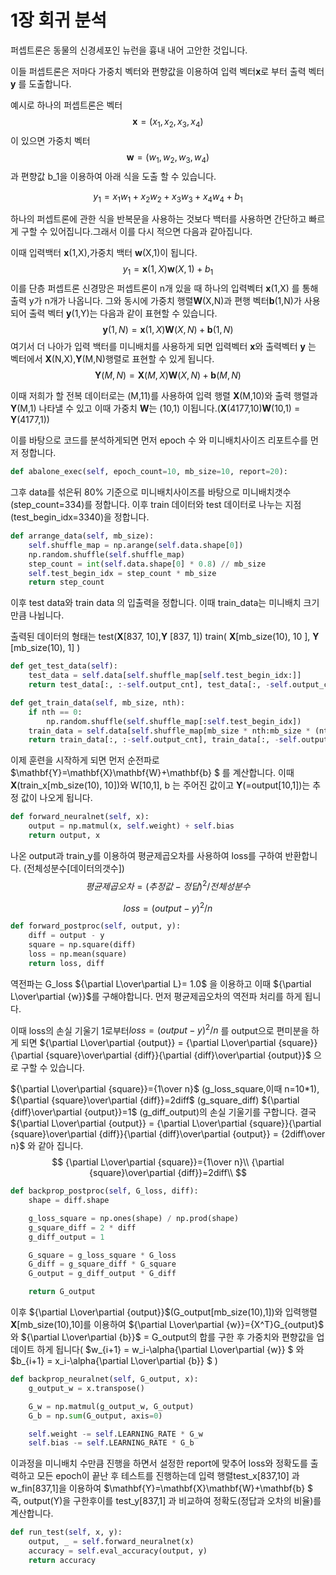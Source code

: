# 1장 회귀 분석



퍼셉트론은 동물의 신경세포인 뉴런을 흉내 내어 고안한 것입니다.

이들 퍼셉트론은 저마다 가중치 벡터와 편향값을 이용하여 입력 벡터**x**로 부터 출력 벡터 **y**  를 도출합니다. 

예시로 하나의 퍼셉트론은 벡터 $$\mathbf{x}=(x_1,x_2,x_3,x_4)$$ 이 있으면 가중치 벡터 $$\mathbf{w}=(w_1,w_2,w_3,w_4)$$  과 편향값 b_1을 이용하여 아래 식을 도출 할 수 있습니다.

$$
y_1 = x_1w_1+x_2w_2+x_3w_3+x_4w_4 +b_1
$$

 하나의 퍼셉트론에 관한 식을 반복문을 사용하는 것보다 백터를 사용하면 간단하고 빠르게 구할 수 있어집니다.그래서 이를 다시 적으면 다음과 같아집니다.

이때 입력백터  **x**(1,X),가중치 백터 **w**(X,1)이 됩니다.
$$
y_1=\mathbf{x}(1,X)\mathbf{w}(X,1) +b_1
$$
이를 단층 퍼셉트론 신경망은 퍼셉트론이 n개 있을 때 하나의 입력벡터 **x**(1,X) 를 통해 출력 y가 n개가 나옵니다. 그와 동시에 가중치 행렬**W**(X,N)과 편행 벡터**b**(1,N)가 사용 되어 출력 벡터 **y**(1,Y)는 다음과 같이 표현할 수 있습니다. 
$$
\mathbf{y}(1,N)=\mathbf{x}(1,X)\mathbf{W}(X,N)+\mathbf{b}(1,N)
$$
여기서 더 나아가 입력 백터를 미니배치를 사용하게 되면 입력벡터 **x**와 출력벡터 **y** 는 벡터에서 **X**(N,X),**Y**(M,N)행렬로 표현할 수 있게 됩니다. 
$$
\mathbf{Y}(M,N)=\mathbf{X}(M,X)\mathbf{W}(X,N)+\mathbf{b}(M,N)
$$

   

이때 저희가 할 전복 데이터로는 (M,11)를 사용하여 입력 행렬 **X**(M,10)와 출력 행렬과 **Y**(M,1) 나타낼 수 있고 이때 가중치 **W**는 (10,1) 이됩니다.(**X**(4177,10)**W**(10,1) = **Y**(4177,1))



이를 바탕으로 코드를 분석하게되면 먼저 epoch 수 와 미니배치사이즈 리포트수를 먼저 정합니다.

``` python
def abalone_exec(self, epoch_count=10, mb_size=10, report=20):
```

그후 data를 섞은뒤 80% 기준으로 미니배치사이즈를 바탕으로 미니배치갯수(step_count=334)를 정합니다. 이후 train 데이터와 test 데이터로 나누는 지점(test_begin_idx=3340)을 정합니다.

```python
def arrange_data(self, mb_size):
    self.shuffle_map = np.arange(self.data.shape[0])
    np.random.shuffle(self.shuffle_map)
    step_count = int(self.data.shape[0] * 0.8) // mb_size
    self.test_begin_idx = step_count * mb_size
    return step_count
```
이후 test data와 train data 의 입출력을 정합니다. 이때 train_data는 미니배치 크기만큼 나뉩니다.

출력된 데이터의 형태는 test(**X**[837, 10],**Y** [837, 1])  train( **X**[mb_size(10), 10 ], **Y** [mb_size(10), 1] )

```python
def get_test_data(self):
    test_data = self.data[self.shuffle_map[self.test_begin_idx:]]
    return test_data[:, :-self.output_cnt], test_data[:, -self.output_cnt:]
```
```python
def get_train_data(self, mb_size, nth):
    if nth == 0:
        np.random.shuffle(self.shuffle_map[:self.test_begin_idx])
    train_data = self.data[self.shuffle_map[mb_size * nth:mb_size * (nth + 1)]]
    return train_data[:, :-self.output_cnt], train_data[:, -self.output_cnt:]
```
이제 훈련을 시작하게 되면 먼저 순전파로 $\mathbf{Y}=\mathbf{X}\mathbf{W}+\mathbf{b} $ 를 계산합니다. 이때 **X**(train_x[mb_size(10), 10])와 W[10,1],  b 는 주어진 값이고 **Y**(=output[10,1])는 추정 값이 나오게 됩니다.

```python
def forward_neuralnet(self, x):
    output = np.matmul(x, self.weight) + self.bias
    return output, x
```
나온 output과 train_y를 이용하여 평균제곱오차를 사용하여 loss를 구하여 반환합니다. (전체성분수[데이터의갯수])
$$
평균제곱오차 = (추정값 - 정답)^2/전체 성분수
$$

$$
loss = (output - y)^2/n
$$

```python
def forward_postproc(self, output, y):
    diff = output - y
    square = np.square(diff)
    loss = np.mean(square)
    return loss, diff
```
역전파는 G_loss  ${\partial L\over\partial L}= 1.0$ 을 이용하고 이때 ${\partial L\over\partial {w}}$를 구해야합니다.  먼저 평균제곱오차의 역전파 처리를 하게 됩니다.

이때 loss의 손실 기울기 1로부터$loss = (output - y)^2/n$ 를 output으로 편미분을 하게 되면 ${\partial L\over\partial {output}} = {\partial L\over\partial {square}}{\partial {square}\over\partial {diff}}{\partial {diff}\over\partial {output}}$ 으로 구할 수 있습니다.

 ${\partial L\over\partial {square}}={1\over n}$   (g_loss_square,이때 n=10*1), ${\partial {square}\over\partial {diff}}=2diff$  (g_square_diff)     ${\partial {diff}\over\partial {output}}=1$   (g_diff_output)의 손실 기울기를 구합니다.  결국 ${\partial L\over\partial {output}} = {\partial L\over\partial {square}}{\partial {square}\over\partial {diff}}{\partial {diff}\over\partial {output}} = {2diff\over n}$ 와 같아 집니다.
$$
{\partial L\over\partial {square}}={1\over n}\\
{\partial {square}\over\partial {diff}}=2diff\\
$$




```python
def backprop_postproc(self, G_loss, diff):
    shape = diff.shape

    g_loss_square = np.ones(shape) / np.prod(shape)
    g_square_diff = 2 * diff
    g_diff_output = 1

    G_square = g_loss_square * G_loss
    G_diff = g_square_diff * G_square
    G_output = g_diff_output * G_diff

    return G_output
```
이후 ${\partial L\over\partial {output}}$(G_output[mb_size(10),1])와 입력행렬 **X**[mb_size(10),10]를 이용하여 ${\partial L\over\partial {w}}={X^T}G_{output}$ 와 ${\partial L\over\partial {b}}$ = G_output의 합를 구한 후 가중치와 편향값을 업데이트 하게 됩니다( $w_{i+1} = w_i-\alpha{\partial L\over\partial {w}} $ 와 $b_{i+1} = x_i-\alpha{\partial L\over\partial {b}} $ )

```python
def backprop_neuralnet(self, G_output, x):
    g_output_w = x.transpose()

    G_w = np.matmul(g_output_w, G_output) 
    G_b = np.sum(G_output, axis=0)

    self.weight -= self.LEARNING_RATE * G_w
    self.bias -= self.LEARNING_RATE * G_b
```

이과정을 미니배치 수만큼 진행을 하면서 설정한 report에 맞추어 loss와 정확도를 출력하고 모든 epoch이 끝난 후 테스트를 진행하는데 입력 행렬test_x[837,10] 과 w_fin[837,1]을 이용하여  $\mathbf{Y}=\mathbf{X}\mathbf{W}+\mathbf{b} $   즉, output(Y)을 구한후이를 test_y[837,1] 과 비교하여 정확도(정답과 오차의 비율)를 계산합니다.

```python
def run_test(self, x, y):
    output, _ = self.forward_neuralnet(x)
    accuracy = self.eval_accuracy(output, y)
    return accuracy
```